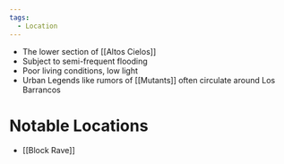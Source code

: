```yaml
---
tags:
  - Location
---
```

- The lower section of [[Altos Cielos]]
- Subject to semi-frequent flooding
- Poor living conditions, low light
- Urban Legends like rumors of [[Mutants]] often circulate around Los Barrancos
# Notable Locations
- [[Block Rave]]